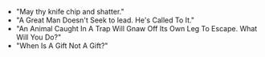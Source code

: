 - "May thy knife chip and shatter."
- "A Great Man Doesn't Seek to lead. He's Called To It."
- "An Animal Caught In A Trap Will Gnaw Off Its Own Leg To Escape. What Will You Do?"
- "When Is A Gift Not A Gift?"
